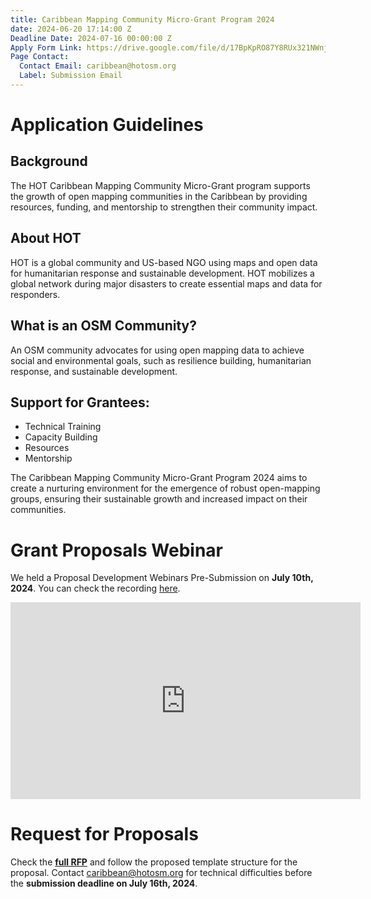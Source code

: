 ```yaml
---
title: Caribbean Mapping Community Micro-Grant Program 2024
date: 2024-06-20 17:14:00 Z
Deadline Date: 2024-07-16 00:00:00 Z
Apply Form Link: https://drive.google.com/file/d/17BpKpRO87Y8RUx321NWnjnJ-O_YWPA7V/view?usp=sharing
Page Contact:
  Contact Email: caribbean@hotosm.org
  Label: Submission Email
---
```


# Application Guidelines

## Background

The HOT Caribbean Mapping Community Micro-Grant program supports the growth of open mapping communities in the Caribbean by providing resources, funding, and mentorship to strengthen their community impact.

## About HOT

HOT is a global community and US-based NGO using maps and open data for humanitarian response and sustainable development. HOT mobilizes a global network during major disasters to create essential maps and data for responders.

## What is an OSM Community?

An OSM community advocates for using open mapping data to achieve social and environmental goals, such as resilience building, humanitarian response, and sustainable development.

## Support for Grantees:

* Technical Training
* Capacity Building
* Resources
* Mentorship

The Caribbean Mapping Community Micro-Grant Program 2024 aims to create a nurturing environment for the emergence of robust open-mapping groups, ensuring their sustainable growth and increased impact on their communities.

# Grant Proposals Webinar

We held a Proposal Development Webinars Pre-Submission on **July 10th, 2024**. You can check the recording [here](https://youtu.be/jdJdLzcsLHI).

<iframe width="560" height="315" src="https://www.youtube.com/embed/jdJdLzcsLHI?si=c62mYSM8bvvamNvT" title="YouTube video player" frameborder="0" allow="accelerometer; autoplay; clipboard-write; encrypted-media; gyroscope; picture-in-picture; web-share" referrerpolicy="strict-origin-when-cross-origin" allowfullscreen></iframe>

# Request for Proposals

Check the **[full RFP](https://drive.google.com/file/d/17BpKpRO87Y8RUx321NWnjnJ-O_YWPA7V/view?usp=sharing)** and follow the proposed template structure for the proposal. Contact caribbean@hotosm.org for technical difficulties before the **submission deadline on July 16th, 2024**.